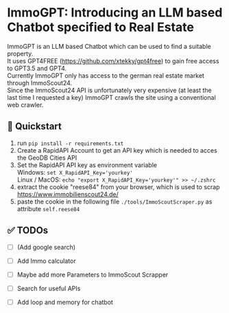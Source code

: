 # ImmoGPT: Introducing an LLM based Chatbot specified to Real Estate
ImmoGPT is an LLM based Chatbot which can be used to find a suitable property.  
It uses GPT4FREE (https://github.com/xtekky/gpt4free) to gain free access to GPT3.5 and GPT4.  
Currently ImmoGPT only has access to the german real estate market through ImmoScout24.  
Since the ImmoScout24 API is unfortunately very expensive (at least the last time I requested a key) ImmoGPT crawls the site using a conventional web crawler.


## 🚀 Quickstart
1. run  ``` pip install -r requirements.txt ```
2. Create a RapidAPI Account to get an API key which is needed to acces the GeoDB Cities API
3. Set the RapidAPI API key as environment variable  
 Windows: ``` set X_RapidAPI_Key='yourkey' ```  
 Linux / MacOS: ```echo "export X_RapidAPI_Key='yourkey'" >> ~/.zshrc```
4. extract the cookie "reese84" from your browser, which is used to scrap https://www.immobilienscout24.de/
5. paste the cookie in the following file ```./tools/ImmoScoutScraper.py``` as attribute ```self.reese84```



## ✅ TODOs
- [ ] (Add google search)  
- [ ] Add Immo calculator  
- [ ] Maybe add more Parameters to ImmoScout Scrapper  
- [ ] Search for useful APIs  
- [ ] Add loop and memory for chatbot  

 
